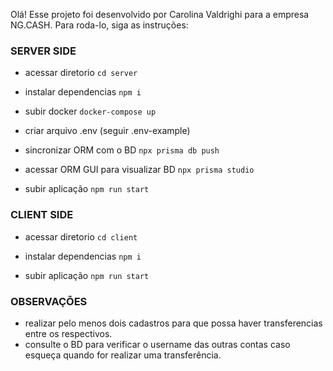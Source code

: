 Olá! 
Esse projeto foi desenvolvido por Carolina Valdrighi para a empresa NG.CASH.
Para roda-lo, siga as instruções:

### SERVER SIDE ###
* acessar diretorio
 `cd server`

* instalar dependencias
`npm i`

* subir docker
`docker-compose up`

* criar arquivo .env (seguir .env-example)

* sincronizar ORM com o BD
`npx prisma db push`

* acessar ORM GUI para visualizar BD
`npx prisma studio`

* subir aplicação
`npm run start`


### CLIENT SIDE ###
* acessar diretorio
`cd client`

* instalar dependencias
`npm i`

* subir aplicação
`npm run start`


### OBSERVAÇÕES ###
* realizar pelo menos dois cadastros para que possa haver transferencias entre os respectivos.
* consulte o BD para verificar o username das outras contas caso esqueça quando for realizar uma transferência.
